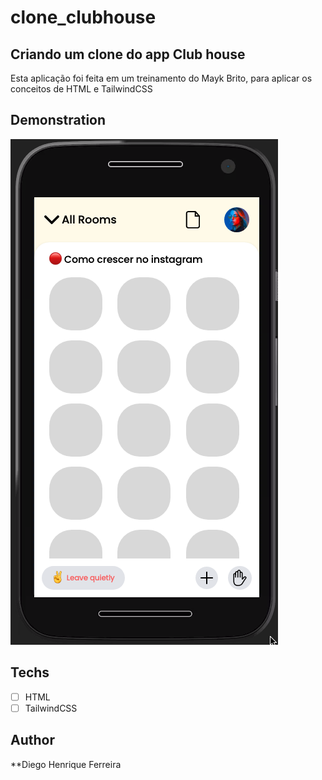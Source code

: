 # clone_clubhouse

## Criando um clone do app Club house

Esta aplicação foi  feita em um treinamento do Mayk Brito, para aplicar os conceitos de HTML e TailwindCSS

## Demonstration

<img src="./img/demo.png" alt="Exemplo">

## Techs

* [ ] HTML
* [ ] TailwindCSS

## Author

**Diego Henrique Ferreira

